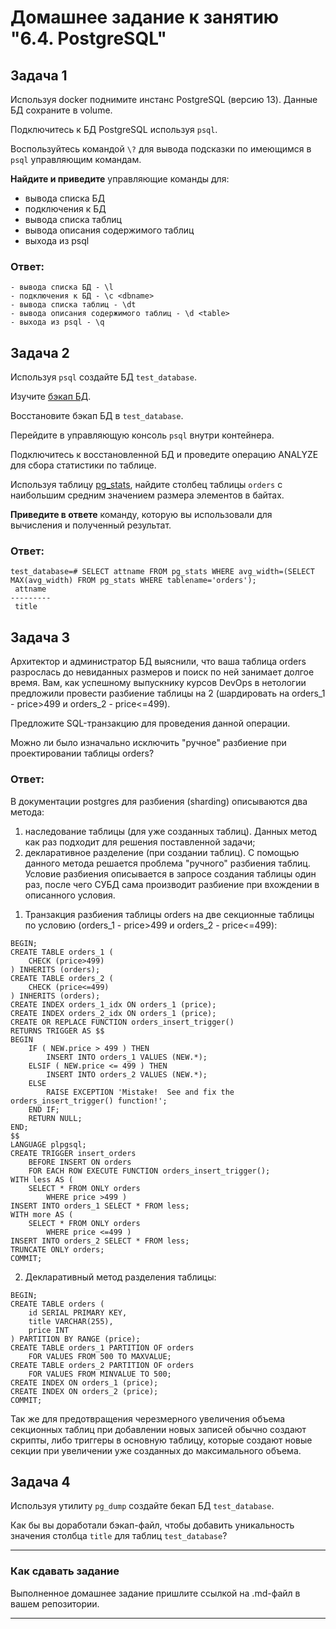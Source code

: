 # Домашнее задание к занятию "6.4. PostgreSQL"

## Задача 1

Используя docker поднимите инстанс PostgreSQL (версию 13). Данные БД сохраните в volume.

Подключитесь к БД PostgreSQL используя `psql`.

Воспользуйтесь командой `\?` для вывода подсказки по имеющимся в `psql` управляющим командам.

**Найдите и приведите** управляющие команды для:
- вывода списка БД
- подключения к БД
- вывода списка таблиц
- вывода описания содержимого таблиц
- выхода из psql

### **Ответ:**
```
- вывода списка БД - \l
- подключения к БД - \c <dbname>
- вывода списка таблиц - \dt 
- вывода описания содержимого таблиц - \d <table>
- выхода из psql - \q
```

## Задача 2

Используя `psql` создайте БД `test_database`.

Изучите [бэкап БД](https://github.com/netology-code/virt-homeworks/tree/master/06-db-04-postgresql/test_data).

Восстановите бэкап БД в `test_database`.

Перейдите в управляющую консоль `psql` внутри контейнера.

Подключитесь к восстановленной БД и проведите операцию ANALYZE для сбора статистики по таблице.

Используя таблицу [pg_stats](https://postgrespro.ru/docs/postgresql/12/view-pg-stats), найдите столбец таблицы `orders` 
с наибольшим средним значением размера элементов в байтах.

**Приведите в ответе** команду, которую вы использовали для вычисления и полученный результат.

### **Ответ:**

```
test_database=# SELECT attname FROM pg_stats WHERE avg_width=(SELECT MAX(avg_width) FROM pg_stats WHERE tablename='orders');
 attname 
---------
 title
```

## Задача 3

Архитектор и администратор БД выяснили, что ваша таблица orders разрослась до невиданных размеров и
поиск по ней занимает долгое время. Вам, как успешному выпускнику курсов DevOps в нетологии предложили
провести разбиение таблицы на 2 (шардировать на orders_1 - price>499 и orders_2 - price<=499).

Предложите SQL-транзакцию для проведения данной операции.

Можно ли было изначально исключить "ручное" разбиение при проектировании таблицы orders?

### **Ответ:**

В документации postgres для разбиения (sharding) описываются два метода:
1) наследование таблицы (для уже созданных таблиц). Данных метод как раз подходит для решения поставленной задачи;
2) декларативное разделение (при создании таблиц). С помощью данного метода решается проблема "ручного" разбиения таблиц. Условие разбиения описывается в запросе создания таблицы один раз, после чего СУБД сама производит разбиение при вхождении в описанного условия.

1. Транзакция разбиения таблицы orders на две секционные таблицы по условию (orders_1 - price>499 и orders_2 - price<=499):

```
BEGIN;
CREATE TABLE orders_1 (
    CHECK (price>499)
) INHERITS (orders);
CREATE TABLE orders_2 (
    CHECK (price<=499)
) INHERITS (orders);
CREATE INDEX orders_1_idx ON orders_1 (price);
CREATE INDEX orders_2_idx ON orders_1 (price);
CREATE OR REPLACE FUNCTION orders_insert_trigger()
RETURNS TRIGGER AS $$
BEGIN
    IF ( NEW.price > 499 ) THEN
        INSERT INTO orders_1 VALUES (NEW.*);
    ELSIF ( NEW.price <= 499 ) THEN
        INSERT INTO orders_2 VALUES (NEW.*);
    ELSE
        RAISE EXCEPTION 'Mistake!  See and fix the orders_insert_trigger() function!';
    END IF;
    RETURN NULL;
END;
$$
LANGUAGE plpgsql;
CREATE TRIGGER insert_orders    
    BEFORE INSERT ON orders
    FOR EACH ROW EXECUTE FUNCTION orders_insert_trigger();
WITH less AS (  
    SELECT * FROM ONLY orders     
        WHERE price >499 )
INSERT INTO orders_1 SELECT * FROM less;
WITH more AS (  
    SELECT * FROM ONLY orders     
        WHERE price <=499 )
INSERT INTO orders_2 SELECT * FROM less;
TRUNCATE ONLY orders;
COMMIT;
```

2. Декларативный метод разделения таблицы:

```
BEGIN;
CREATE TABLE orders (
    id SERIAL PRIMARY KEY,
    title VARCHAR(255),
    price INT
) PARTITION BY RANGE (price);
CREATE TABLE orders_1 PARTITION OF orders
    FOR VALUES FROM 500 TO MAXVALUE;
CREATE TABLE orders_2 PARTITION OF orders
    FOR VALUES FROM MINVALUE TO 500;
CREATE INDEX ON orders_1 (price);
CREATE INDEX ON orders_2 (price);
COMMIT;
```

Так же для предотвращения черезмерного увеличения объема секционных таблиц при добавлении новых записей обычно создают скрипты, либо триггеры в основную таблицу, которые создают новые секции при увеличении уже созданных до максимального объема.

## Задача 4

Используя утилиту `pg_dump` создайте бекап БД `test_database`.

Как бы вы доработали бэкап-файл, чтобы добавить уникальность значения столбца `title` для таблиц `test_database`?

---

### Как cдавать задание

Выполненное домашнее задание пришлите ссылкой на .md-файл в вашем репозитории.

---
